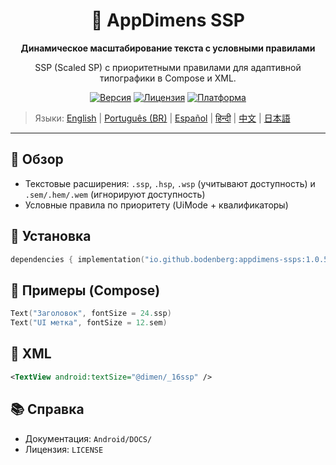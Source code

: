 <div align="center">
    <h1>📐 AppDimens SSP</h1>
    <p><strong>Динамическое масштабирование текста с условными правилами</strong></p>
    <p>SSP (Scaled SP) с приоритетными правилами для адаптивной типографики в Compose и XML.</p>

[![Версия](https://img.shields.io/badge/version-1.0.5-blue.svg)](https://github.com/bodenberg/appdimens/releases)
[![Лицензия](https://img.shields.io/badge/license-Apache%202.0-green.svg)](../../../LICENSE)
[![Платформа](https://img.shields.io/badge/platform-Android%2021+-orange.svg)](https://developer.android.com/)
</div>

> Языки: [English](../../../../Android/appdimens_ssps/README.md) | [Português (BR)](../../pt-BR/Android/appdimens_ssps/README.md) | [Español](../../es/Android/appdimens_ssps/README.md) | [हिन्दी](../../hi/Android/appdimens_ssps/README.md) | [中文](../../zh/Android/appdimens_ssps/README.md) | [日本語](../../ja/Android/appdimens_ssps/README.md)

---

## 🎯 Обзор
- Текстовые расширения: `.ssp`, `.hsp`, `.wsp` (учитывают доступность) и `.sem/.hem/.wem` (игнорируют доступность)
- Условные правила по приоритету (UiMode + квалификаторы)

## 🚀 Установка
```kotlin
dependencies { implementation("io.github.bodenberg:appdimens-ssps:1.0.5") }
```

## 🎨 Примеры (Compose)
```kotlin
Text("Заголовок", fontSize = 24.ssp)
Text("UI метка", fontSize = 12.sem)
```

## 📄 XML
```xml
<TextView android:textSize="@dimen/_16ssp" />
```

## 📚 Справка
- Документация: `Android/DOCS/`
- Лицензия: `LICENSE`
